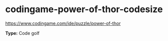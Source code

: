 # codingame-power-of-thor-codesize

https://www.codingame.com/ide/puzzle/power-of-thor

**Type:** Code golf
